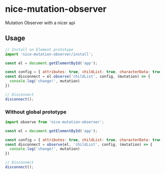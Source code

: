 # nice-mutation-observer
Mutation Observer with a nicer api


## Usage
```js
// Install on Element prototype
import 'nice-mutation-observer/install';

const el = document.getElementById('app');

const config = { attributes: true, childList: true, characterData: true }
const disconnect = el.observe('childList', config, (mutation) => {
  console.log('change!', mutation)
})

// Disconnect
disconnect();
```

### Without global prototype
```js
import observe from 'nice-mutation-observer';

const el = document.getElementById('app');

const config = { attributes: true, childList: true, characterData: true }
const disconnect = observe(el, 'childList', config, (mutation) => {
  console.log('change!', mutation)
})

// Disconnect
disconnect();
```